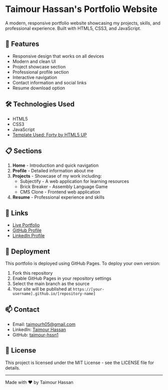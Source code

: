 # Taimour Hassan's Portfolio Website

A modern, responsive portfolio website showcasing my projects, skills, and professional experience. Built with HTML5, CSS3, and JavaScript.

## 🚀 Features

- Responsive design that works on all devices
- Modern and clean UI
- Project showcase section
- Professional profile section
- Interactive navigation
- Contact information and social links
- Resume download option

## 🛠️ Technologies Used

- HTML5
- CSS3
- JavaScript
- [Template Used: Forty by HTML5 UP](https://html5up.net/forty)

## 📋 Sections

1. **Home** - Introduction and quick navigation
2. **Profile** - Detailed information about me
3. **Projects** - Showcase of my work including:
   - Subjectify - A web application for learning resources
   - Brick Breaker - Assembly Language Game
   - CMS Clone - Frontend web application
4. **Resume** - Professional experience and skills

## 🔗 Links

- [Live Portfolio](https://taimourhssn.github.io)
- [GitHub Profile](https://github.com/taimour-hssn1)
- [LinkedIn Profile](https://www.linkedin.com/in/taimourh05)

## 🚀 Deployment

This portfolio is deployed using GitHub Pages. To deploy your own version:

1. Fork this repository
2. Enable GitHub Pages in your repository settings
3. Select the main branch as the source
4. Your site will be published at `https://[your-username].github.io/[repository-name]`

## 📫 Contact

- Email: taimourh05@gmail.com
- LinkedIn: [Taimour Hassan](https://www.linkedin.com/in/taimourh05)
- GitHub: [taimour-hssn1](https://github.com/taimour-hssn1)

## 📝 License

This project is licensed under the MIT License - see the LICENSE file for details.

---

Made with ❤️ by Taimour Hassan
